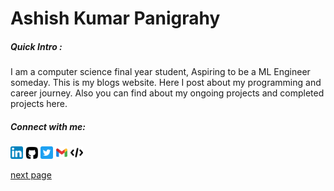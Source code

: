 # Ashish Kumar Panigrahy
##### Quick Intro :
I am a computer science final year student, Aspiring to be a ML Engineer someday. This is my blogs website. Here I post about my programming and career journey. Also you can find about my ongoing projects and completed projects here. 

##### Connect with me:
<img src="./linkedin.png" alt="linkedin" width="20" href="https://linkedin.com/in/akpdata">
<img src="./github.png" alt="github" width="20" href="https://github.com/ashish-hacker">
<img src="./twitter.png" alt="twitter" width="20" href="https://twitter.com/i_m_ashish___">
<img src="./gmail_icon.png" alt="mail" width="20" href="mailto:akpanigrahy26@gmail.com"> 
<img src="./lit.png" alt="leetcode" width="20" href="https://leetcode.com/litAshish">





[next page](./blog1.md)
